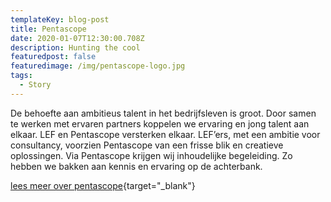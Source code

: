```yaml
---
templateKey: blog-post
title: Pentascope
date: 2020-01-07T12:30:00.708Z
description: Hunting the cool
featuredpost: false
featuredimage: /img/pentascope-logo.jpg
tags:
  - Story
---
```

De behoefte aan ambitieus talent in het bedrijfsleven is groot. Door samen te werken met ervaren partners koppelen we ervaring en jong talent aan elkaar. 
LEF en Pentascope versterken elkaar. LEF’ers, met een ambitie voor consultancy, voorzien Pentascope van een frisse blik en creatieve oplossingen. Via Pentascope krijgen wij inhoudelijke begeleiding. Zo hebben we bakken aan kennis en ervaring op de achterbank.

[lees meer over pentascope](https://www.pentascope.nl/){target="_blank"}

